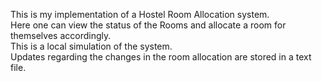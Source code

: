 This is my implementation of a Hostel Room Allocation system.  
Here one can view the status of the Rooms and allocate a room for themselves accordingly.  
This is a local simulation of the system.  
Updates regarding the changes in the room allocation are stored in a text file.  
